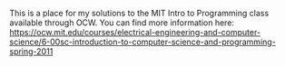 This is a place for my solutions to the MIT Intro to Programming class available through OCW. You can find more information here: https://ocw.mit.edu/courses/electrical-engineering-and-computer-science/6-00sc-introduction-to-computer-science-and-programming-spring-2011
